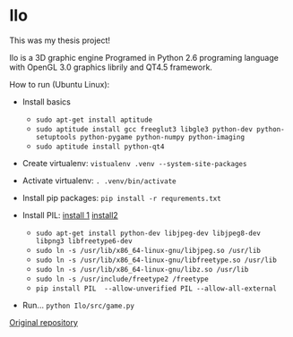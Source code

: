 # Ilo

This was my thesis project!

Ilo is a 3D graphic engine Programed in Python 2.6 programing language with OpenGL 3.0 graphics librily and QT4.5 framework.

How to run (Ubuntu Linux):

* Install basics
	* `sudo apt-get install aptitude`
	* `sudo aptitude install gcc freeglut3 libgle3 python-dev python-setuptools python-pygame python-numpy python-imaging`
	* `sudo aptitude install python-qt4`
* Create virtualenv: `vistualenv .venv --system-site-packages`
* Activate virtualenv: `. .venv/bin/activate`
* Install pip packages: `pip install -r requrements.txt`
* Install PIL: [install 1](http://stackoverflow.com/questions/13992214/how-to-import-a-globally-installed-package-to-virtualenv-folder) [install2](http://stackoverflow.com/questions/20060096/installing-pil-with-pip)
	* `sudo apt-get install python-dev libjpeg-dev libjpeg8-dev libpng3 libfreetype6-dev`
	* `sudo ln -s /usr/lib/x86_64-linux-gnu/libjpeg.so /usr/lib`
	* `sudo ln -s /usr/lib/x86_64-linux-gnu/libfreetype.so /usr/lib`
	* `sudo ln -s /usr/lib/x86_64-linux-gnu/libz.so /usr/lib`
	* `sudo ln -s /usr/include/freetype2 /freetype`
	* `pip install PIL  --allow-unverified PIL --allow-all-external`

* Run... `python Ilo/src/game.py`

[Original repository](http://code.google.com/p/ilo/)
